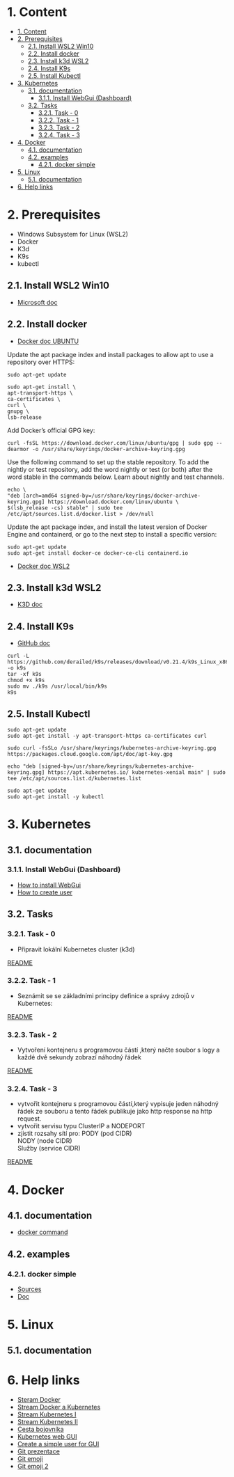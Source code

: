 # 1. Content
<!-- TOC -->
- [1. Content](#1-content)
- [2. Prerequisites](#2-prerequisites)
	- [2.1. Install WSL2 Win10](#21-install-wsl2-win10)
	- [2.2. Install docker](#22-install-docker)
	- [2.3. Install k3d WSL2](#23-install-k3d-wsl2)
	- [2.4. Install K9s](#24-install-k9s)
	- [2.5. Install Kubectl](#25-install-kubectl)
- [3. Kubernetes](#3-kubernetes)
	- [3.1. documentation](#31-documentation)
		- [3.1.1. Install WebGui (Dashboard)](#311-install-webgui-dashboard)
	- [3.2. Tasks](#32-tasks)
		- [3.2.1. Task - 0](#321-task---0)
		- [3.2.2. Task - 1](#322-task---1)
		- [3.2.3. Task - 2](#323-task---2)
		- [3.2.4. Task - 3](#324-task---3)
- [4. Docker](#4-docker)
	- [4.1. documentation](#41-documentation)
	- [4.2. examples](#42-examples)
		- [4.2.1. docker simple](#421-docker-simple)
- [5. Linux](#5-linux)
	- [5.1. documentation](#51-documentation)
- [6. Help links](#6-help-links)
<!-- /TOC -->

# 2. Prerequisites
- Windows Subsystem for Linux (WSL2) 
- Docker
- K3d
- K9s 
- kubectl

## 2.1. Install WSL2 Win10
- [Microsoft doc](https://docs.microsoft.com/en-us/windows/wsl/install-win10#step-1---enable-the-windows-subsystem-for-linux)

## 2.2. Install docker
- [Docker doc UBUNTU](https://docs.docker.com/engine/install/ubuntu/#install-using-the-repository)  

Update the apt package index and install packages to allow apt to use a repository over HTTPS:
```
sudo apt-get update

sudo apt-get install \
apt-transport-https \
ca-certificates \
curl \
gnupg \
lsb-release
```
Add Docker’s official GPG key:
```
curl -fsSL https://download.docker.com/linux/ubuntu/gpg | sudo gpg --dearmor -o /usr/share/keyrings/docker-archive-keyring.gpg
```
Use the following command to set up the stable repository. To add the nightly or test repository, add the word nightly or test (or both) after the word stable in the commands below. Learn about nightly and test channels.
```
echo \
"deb [arch=amd64 signed-by=/usr/share/keyrings/docker-archive-keyring.gpg] https://download.docker.com/linux/ubuntu \
$(lsb_release -cs) stable" | sudo tee /etc/apt/sources.list.d/docker.list > /dev/null
```
Update the apt package index, and install the latest version of Docker Engine and containerd, or go to the next step to install a specific version:

```
sudo apt-get update
sudo apt-get install docker-ce docker-ce-cli containerd.io
```
- [Docker doc WSL2](https://docs.docker.com/docker-for-windows/wsl/#install)  

## 2.3. Install k3d WSL2
- [K3D doc](https://k3d.io/#install-script)

## 2.4. Install K9s
- [GitHub doc](https://gist.github.com/bplasmeijer/a4845a4858f1c0b0a22848984475322d)
```
curl -L https://github.com/derailed/k9s/releases/download/v0.21.4/k9s_Linux_x86_64.tar.gz -o k9s
tar -xf k9s
chmod +x k9s
sudo mv ./k9s /usr/local/bin/k9s
k9s
```

## 2.5. Install Kubectl

```
sudo apt-get update
sudo apt-get install -y apt-transport-https ca-certificates curl

sudo curl -fsSLo /usr/share/keyrings/kubernetes-archive-keyring.gpg https://packages.cloud.google.com/apt/doc/apt-key.gpg

echo "deb [signed-by=/usr/share/keyrings/kubernetes-archive-keyring.gpg] https://apt.kubernetes.io/ kubernetes-xenial main" | sudo tee /etc/apt/sources.list.d/kubernetes.list

sudo apt-get update
sudo apt-get install -y kubectl

```

# 3. Kubernetes

## 3.1. documentation

### 3.1.1. Install WebGui (Dashboard)
- [How to install WebGui](k8s/docs/kube-webui#1-install-web-ui-dashbord-ui)
- [How to create user](k8s/docs/user/how-to-create-a-simple-user.md#1-how-to-create-a-simple-user)

## 3.2. Tasks

### 3.2.1. Task - 0
- Připravit lokální Kubernetes cluster (k3d)  

[README](k8s/Tasks/level_0#readme)  

### 3.2.2. Task - 1 
- Seznámit se se základními principy definice a správy zdrojů v Kubernetes:  

[README](k8s/Tasks/level_1#readme)  

### 3.2.3. Task - 2
- Vytvoření kontejneru s programovou částí ,který načte soubor s logy a každé dvě sekundy zobrazí náhodný řádek  

[README](k8s/Tasks/level_2#readme)  

### 3.2.4. Task - 3  
- vytvořit kontejneru s programovou částí,který vypisuje jeden náhodný řádek ze souboru a tento řádek publikuje jako http response na http request.
- vytvořit servisu typu ClusterIP a NODEPORT
- zjistit rozsahy sítí pro:
	PODY (pod CIDR)  
	NODY (node CIDR)  
	Služby (service CIDR)

[README](k8s/Tasks/level_3#readme)  

# 4. Docker

## 4.1. documentation
- [docker command](docker/docs/docker-command.md)

## 4.2. examples

### 4.2.1. docker simple
- [Sources](docker/examples/docker-simple/)
- [Doc](docker/examples#docker-simple)

# 5. Linux

## 5.1. documentation

# 6. Help links
- [Steram Docker](https://web.microsoftstream.com/video/b0255f53-d784-4787-89f2-e7a359dba90b)
- [Stream Docker a Kubernetes](https://web.microsoftstream.com/video/aa13e911-351a-43c7-982a-6bd43f0ffd2e)
- [Stream Kubernetes I](https://web.microsoftstream.com/video/383405c2-0098-4e19-b4a8-fec2183a7aa1)
- [Stream Kubernetes II](https://web.microsoftstream.com/video/320963bd-c2c8-4701-933e-49e326c92f5e)
- [Cesta bojovníka](https://confluence.trask.cz/display/IABLACKOPSKUBE/Basic+levels)
- [Kubernetes web GUI](https://kubernetes.io/docs/tasks/access-application-cluster/web-ui-dashboard/)
- [Create a simple user for GUI](https://github.com/kubernetes/dashboard/blob/master/docs/user/access-control/creating-sample-user.md)
- [Git prezentace](https://github.com/amoravek/k8s)
- [Git emoji](https://gist.github.com/roachhd/1f029bd4b50b8a524f3c)
- [Git emoji 2](https://gist.github.com/rxaviers/7360908)